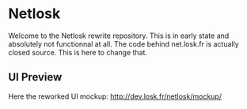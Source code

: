 # Netlosk

Welcome to the Netlosk rewrite repository. 
This is in early state and absolutely not functionnal at all.
The code behind net.losk.fr is actually closed source.
This is here to change that.

## UI Preview
Here the reworked UI mockup: 
http://dev.losk.fr/netlosk/mockup/
